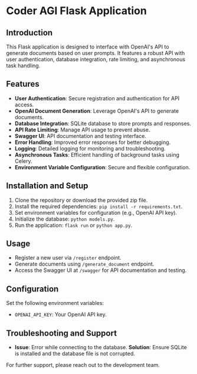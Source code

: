 
# Coder AGI Flask Application

## Introduction
This Flask application is designed to interface with OpenAI's API to generate documents based on user prompts. It features a robust API with user authentication, database integration, rate limiting, and asynchronous task handling.

## Features
- **User Authentication**: Secure registration and authentication for API access.
- **OpenAI Document Generation**: Leverage OpenAI's API to generate documents.
- **Database Integration**: SQLite database to store prompts and responses.
- **API Rate Limiting**: Manage API usage to prevent abuse.
- **Swagger UI**: API documentation and testing interface.
- **Error Handling**: Improved error responses for better debugging.
- **Logging**: Detailed logging for monitoring and troubleshooting.
- **Asynchronous Tasks**: Efficient handling of background tasks using Celery.
- **Environment Variable Configuration**: Secure and flexible configuration.

## Installation and Setup
1. Clone the repository or download the provided zip file.
2. Install the required dependencies: `pip install -r requirements.txt`.
3. Set environment variables for configuration (e.g., OpenAI API key).
4. Initialize the database: `python models.py`.
5. Run the application: `flask run` or `python app.py`.

## Usage
- Register a new user via `/register` endpoint.
- Generate documents using `/generate_document` endpoint.
- Access the Swagger UI at `/swagger` for API documentation and testing.

## Configuration
Set the following environment variables:
- `OPENAI_API_KEY`: Your OpenAI API key.

## Troubleshooting and Support
- **Issue**: Error while connecting to the database.
  **Solution**: Ensure SQLite is installed and the database file is not corrupted.

For further support, please reach out to the development team.

